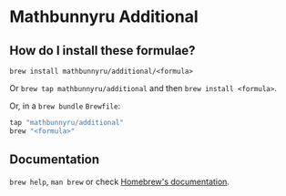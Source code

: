 # Mathbunnyru Additional

## How do I install these formulae?

`brew install mathbunnyru/additional/<formula>`

Or `brew tap mathbunnyru/additional` and then `brew install <formula>`.

Or, in a `brew bundle` `Brewfile`:

```ruby
tap "mathbunnyru/additional"
brew "<formula>"
```

## Documentation

`brew help`, `man brew` or check [Homebrew's documentation](https://docs.brew.sh).
